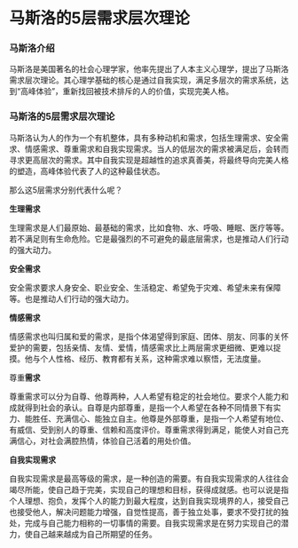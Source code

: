 # 马斯洛的5层需求层次理论

### 马斯洛介绍

马斯洛是美国著名的社会心理学家，他率先提出了人本主义心理学，提出了马斯洛需求层次理论。其心理学基础的核心是通过自我实现，满足多层次的需求系统，达到“高峰体验”，重新找回被技术排斥的人的价值，实现完美人格。

### 马斯洛的5层需求层次理论

马斯洛认为人的作为一个有机整体，具有多种动机和需求，包括生理需求、安全需求、情感需求、尊重需求和自我实现需求。当人的低层次的需求被满足后，会转而寻求更高层次的需求。其中自我实现是超越性的追求真善美，将最终导向完美人格的塑造，高峰体验代表了人的这种最佳状态。

那么这5层需求分别代表什么呢？

**生理需求**

生理需求是人们最原始、最基础的需求，比如食物、水、呼吸、睡眠、医疗等等。若不满足则有生命危险。它是最强烈的不可避免的最底层需求，也是推动人们行动的强大动力。

**安全需求**

安全需求要求人身安全、职业安全、生活稳定、希望免于灾难、希望未来有保障等。也是推动人们行动的强大动力。

**情感需求**

情感需求也叫归属和爱的需求，是指个体渴望得到家庭、团体、朋友、同事的关怀爱护的需要，包括亲情、友情、爱情，情感需求比上两层需求更细微、更难以捉摸。他与个人性格、经历、教育都有关系，这种需求难以察悟，无法度量。

尊重**需求**

尊重需求可以分为自尊、他尊两种，人人希望有稳定的社会地位。要求个人能力和成就得到社会的承认。自尊是内部尊重，是指一个人希望在各种不同情景下有实力、能胜任、充满信心、能独立自主。他尊是外部尊重，是指一个人希望有地位、有威信、受到别人的尊重、信赖和高度评价。尊重需求得到满足，能使人对自己充满信心，对社会满腔热情，体验自己活着的用处价值。

**自我实现需求**

自我实现需求是最高等级的需求，是一种创造的需要。有自我实现需求的人往往会竭尽所能，使自己趋于完美，实现自己的理想和目标，获得成就感。也可以说是指个人理想、抱负，发挥个人的能力到最大程度，达到自我实现境界的人，接受自己也接受他人，解决问题能力增强，自觉性提高，善于独立处事，要求不受打扰的独处，完成与自己能力相称的一切事情的需要。自我实现需求是在努力实现自己的潜力，使自己越来越成为自己所期望的任务。

